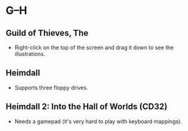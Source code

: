 # G–H

## Guild of Thieves, The

- Right-click on the top of the screen and drag it down to see the
  illustrations.


## Heimdall

- Supports three floppy drives.


## Heimdall 2: Into the Hall of Worlds (CD32)

- Needs a gamepad (it's very hard to play with keyboard mappings).

